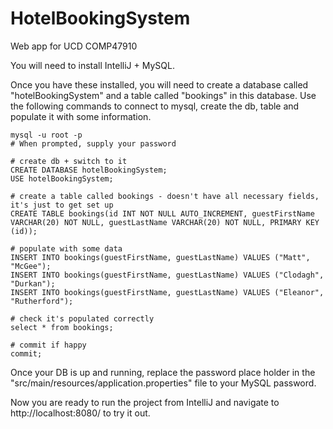 # HotelBookingSystem
Web app for UCD COMP47910

You will need to install IntelliJ + MySQL.

Once you have these installed, you will need to create a database called "hotelBookingSystem" and a table called "bookings" in this database. 
Use the following commands to connect to mysql, create the db, table and populate it with some information.
```
mysql -u root -p 
# When prompted, supply your password

# create db + switch to it
CREATE DATABASE hotelBookingSystem;
USE hotelBookingSystem;

# create a table called bookings - doesn't have all necessary fields, it's just to get set up
CREATE TABLE bookings(id INT NOT NULL AUTO_INCREMENT, guestFirstName VARCHAR(20) NOT NULL, guestLastName VARCHAR(20) NOT NULL, PRIMARY KEY (id));

# populate with some data
INSERT INTO bookings(guestFirstName, guestLastName) VALUES ("Matt", "McGee");
INSERT INTO bookings(guestFirstName, guestLastName) VALUES ("Clodagh", "Durkan");
INSERT INTO bookings(guestFirstName, guestLastName) VALUES ("Eleanor", "Rutherford");

# check it's populated correctly
select * from bookings;

# commit if happy
commit;
```

Once your DB is up and running, replace the password place holder in the "src/main/resources/application.properties" file to your MySQL password.

Now you are ready to run the project from IntelliJ and navigate to http://localhost:8080/ to try it out.
